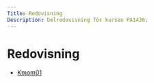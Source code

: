```yaml
---
Title: Redovisning
Description: Delredovisning för kursen PA1436.
---
```


# Redovisning

* [Kmom01](report/kmom01)
